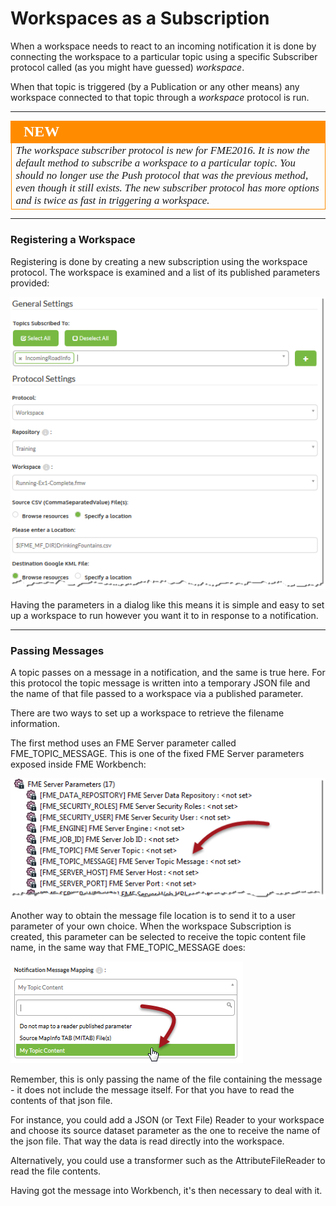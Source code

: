 # Workspaces as a Subscription #

When a workspace needs to react to an incoming notification it is done by connecting the workspace to a particular topic using a specific Subscriber protocol called (as you might have guessed) *workspace*. 

When that topic is triggered (by a Publication or any other means) any workspace connected to that topic through a *workspace* protocol is run.

---

<!--New Section--> 

<table style="border-spacing: 0px">
<tr>
<td style="vertical-align:middle;background-color:darkorange;border: 2px solid darkorange">
<i class="fa fa-bolt fa-lg fa-pull-left fa-fw" style="color:white;padding-right: 12px;vertical-align:text-top"></i>
<span style="color:white;font-size:x-large;font-weight: bold;font-family:serif">NEW</span>
</td>
</tr>

<tr>
<td style="border: 1px solid darkorange">
<span style="font-family:serif; font-style:italic; font-size:larger">
The workspace subscriber protocol is new for FME2016. It is now the default method to subscribe a workspace to a particular topic. You should no longer use the Push protocol that was the previous method, even though it still exists. The new subscriber protocol has more options and is twice as fast in triggering a workspace. 
</span>
</td>
</tr>
</table>

---

### Registering a Workspace ###

Registering is done by creating a new subscription using the workspace protocol. The workspace is examined and a list of its published parameters provided:

![](./Images/Img4.16.WorkspaceSubscriberParameters.png)

Having the parameters in a dialog like this means it is simple and easy to set up a workspace to run however you want it to in response to a notification.

---

### Passing Messages ###

A topic passes on a message in a notification, and the same is true here. For this protocol the topic message is written into a temporary JSON file and the name of that file passed to a workspace via a published parameter.

There are two ways to set up a workspace to retrieve the filename information.

The first method uses an FME Server parameter called FME&#95;TOPIC&#95;MESSAGE. This is one of the fixed FME Server parameters exposed inside FME Workbench:

![](./Images/Img4.18.FMEServerTopicMessageParameter.png)

Another way to obtain the message file location is to send it to a user parameter of your own choice. When the workspace Subscription is created, this parameter can be selected to receive the topic content file name, in the same way that FME&#95;TOPIC&#95;MESSAGE does:

![](./Images/Img4.19.WorkspaceTopicFileParameterSelection.png)

Remember, this is only passing the name of the file containing the message - it does not include the message itself. For that you have to read the contents of that json file. 

For instance, you could add a JSON (or Text File) Reader to your workspace and choose its source dataset parameter as the one to receive the name of the json file. That way the data is read directly into the workspace.

Alternatively, you could use a transformer such as the AttributeFileReader to read the file contents.

Having got the message into Workbench, it's then necessary to deal with it.
